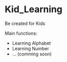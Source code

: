 # Kid_Learning
Be created for Kids  

Main functions:
- Learning Alphabet
- Learning Number
- ... (comming soon)
